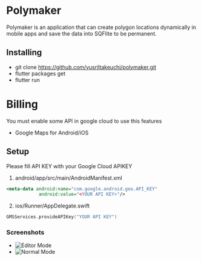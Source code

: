 # Polymaker
Polymaker is an application that can create polygon locations dynamically in mobile apps and save the data into SQFlite to be permanent.

## Installing
- git clone https://github.com/yusriltakeuchi/polymaker.git
- flutter packages get
- flutter run

# Billing
You must enable some API in google cloud to use this features
- Google Maps for Android/iOS

## Setup
Please fill API KEY with your Google Cloud APIKEY
1. android/app/src/main/AndroidManifest.xml
```xml
<meta-data android:name="com.google.android.geo.API_KEY"
            android:value="<YOUR API KEY>"/>
```

2. ios/Runner/AppDelegate.swift
```swift
GMSServices.provideAPIKey("YOUR API KEY")
```

### Screenshots
- ![Editor Mode](https://i.ibb.co/ZLmBSmB/Whats-App-Image-2020-04-03-at-11-26-38.jpg)
- ![Normal Mode](https://i.ibb.co/dKP4VyP/Whats-App-Image-2020-04-03-at-11-26-44.jpg)
